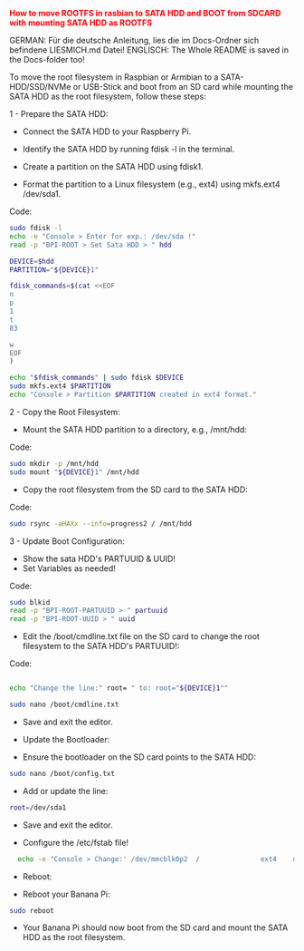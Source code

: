

<b style="color:red;">**How to move ROOTFS in rasbian to SATA HDD and BOOT from SDCARD with mounting SATA HDD as ROOTFS**</b>

GERMAN: Für die deutsche Anleitung, lies die im Docs-Ordner sich befindene LIESMICH.md Datei!
ENGLISCH: The Whole README is saved in the Docs-folder too!

To move the root filesystem in Raspbian or Armbian to a SATA-HDD/SSD/NVMe or USB-Stick and boot from an SD card while mounting the SATA HDD as the root filesystem, follow these steps:


1 - Prepare the SATA HDD:

 - Connect the SATA HDD to your Raspberry Pi.

 - Identify the SATA HDD by running fdisk -l in the terminal.

 - Create a partition on the SATA HDD using fdisk1.

 - Format the partition to a Linux filesystem (e.g., ext4) using mkfs.ext4 /dev/sda1.


 Code:
```sh
sudo fdisk -l
echo -e "Console > Enter for exp.: /dev/sda !"
read -p "BPI-ROOT > Set Sata HDD > " hdd

DEVICE=$hdd
PARTITION="${DEVICE}1"

fdisk_commands=$(cat <<EOF
n
p
1
t
83

w
EOF
)

echo "$fdisk_commands" | sudo fdisk $DEVICE
sudo mkfs.ext4 $PARTITION
echo "Console > Partition $PARTITION created in ext4 format."
```


2 - Copy the Root Filesystem:

 - Mount the SATA HDD partition to a directory, e.g., /mnt/hdd:

Code:
```sh
sudo mkdir -p /mnt/hdd
sudo mount "${DEVICE}1" /mnt/hdd
```

 - Copy the root filesystem from the SD card to the SATA HDD:

Code:
```sh
sudo rsync -aHAXx --info=progress2 / /mnt/hdd
```

3 - Update Boot Configuration:

- Show the sata HDD's PARTUUID & UUID!
- Set Variables as needed!

Code:
```sh
sudo blkid
read -p "BPI-ROOT-PARTUUID > " partuuid
read -p "BPI-ROOT-UUID > " uuid
```

- Edit the /boot/cmdline.txt file on the SD card to change the root filesystem to the SATA HDD's PARTUUID!:

Code:
```sh

echo "Change the line:" root= " to: root="${DEVICE}1""

sudo nano /boot/cmdline.txt
```

- Save and exit the editor.

- Update the Bootloader:

- Ensure the bootloader on the SD card points to the SATA HDD:

```sh
sudo nano /boot/config.txt
```
- Add or update the line:

```sh
root=/dev/sda1
```
- Save and exit the editor.

- Configure the /etc/fstab file!

```sh
  echo -e "Console > Change:' /dev/mmcblk0p2  /               ext4    defaults,noatime  0       1 ' to :' UUID=$uuid  /               ext4    defaults,noatime  0       1 ' !!!"
```

- Reboot:

- Reboot your Banana Pi:

```sh
sudo reboot
```
- Your Banana Pi should now boot from the SD card and mount the SATA HDD as the root filesystem.
